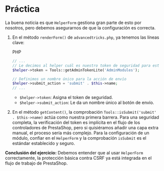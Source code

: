# Práctica

La buena noticia es que `HelperForm` gestiona gran parte de esto por nosotros, pero debemos asegurarnos de que la configuración es correcta.

1.  En el método `renderForm()` de `advancedtricks.php`, ya tenemos las líneas clave:

    PHP

    ```php
    // ...
    // Le decimos al helper cuál es nuestro token de seguridad para este contexto
    $helper->token = Tools::getAdminTokenLite('AdminModules');

    // Definimos un nombre único para la acción de envío
    $helper->submit_action = 'submit' . $this->name;
    // ...
    ```

    * `$helper->token`: Asigna el token de seguridad.
    * `$helper->submit_action`: Le da un nombre único al botón de envío.
2. En el método `getContent()`, la comprobación `Tools::isSubmit('submit' . $this->name)` actúa como nuestra primera barrera. Para una seguridad completa, la verificación del token es implícita en el flujo de los controladores de PrestaShop, pero si quisiéramos añadir una capa extra manual, el proceso sería más complejo. Para la configuración de un módulo, confiar en el `HelperForm` y la comprobación `isSubmit` es el estándar establecido y seguro.

**Conclusión del ejercicio:** Debemos entender que al usar `HelperForm` correctamente, la protección básica contra CSRF ya está integrada en el flujo de trabajo de PrestaShop.

